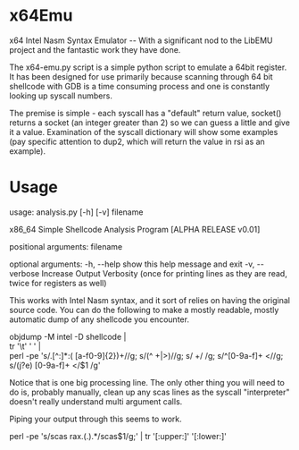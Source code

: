 x64Emu
======

x64 Intel Nasm Syntax Emulator
-- With a significant nod to the LibEMU project and the fantastic work they have done.

The x64-emu.py script is a simple python script to emulate a 64bit register. It has been
designed for use primarily because scanning through 64 bit shellcode with GDB is a time
consuming process and one is constantly looking up syscall numbers.

The premise is simple - each syscall has a "default" return value, socket() returns a
socket (an integer greater than 2) so we can guess a little and give it a value. Examination
of the syscall dictionary will show some examples (pay specific attention to dup2, which
will return the value in rsi as an example).

Usage
=====

usage: analysis.py [-h] [-v] filename

x86_64 Simple Shellcode Analysis Program [ALPHA RELEASE v0.01]

positional arguments:
  filename

optional arguments:
  -h, --help     show this help message and exit
  -v, --verbose  Increase Output Verbosity (once for printing lines as they
                 are read, twice for registers as well)

This works with Intel Nasm syntax, and it sort of relies on having the original
source code. You can do the following to make a mostly readable, mostly automatic
dump of any shellcode you encounter.

objdump -M intel -D shellcode | \
tr '\t' ' ' | \
perl -pe 's/.[^:]*:( [a-f0-9]{2})+//g; s/(^ +|>)//g; s/ +/ /g; s/^[0-9a-f]+ <//g; s/(j?e) [0-9a-f]+ </$1 /g'

Notice that is one big processing line. The only other thing you will need to do
is, probably manually, clean up any scas lines as the syscall "interpreter" doesn't really understand
multi argument calls.

Piping your output through this seems to work.

perl -pe 's/scas rax.(.).*/scas$1/g;' | tr '[:upper:]' '[:lower:]'
